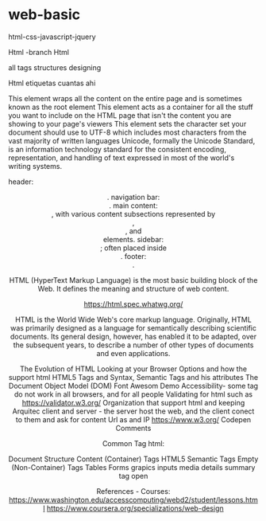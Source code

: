 # web-basic
html-css-javascript-jquery


Html -branch Html

all tags 
structures
designing

Html
etiquetas cuantas ahi
<!DOCTYPE html> 
<html></html>  This element wraps all the content on the entire page and is sometimes known as the root element
<head></head> This element acts as a container for all the stuff you want to include on the HTML page that isn't the content you are showing to your page's viewers
<meta charset="utf-8"> This element sets the character set your document should use to UTF-8 which includes most characters from the vast majority of written languages
Unicode, formally the Unicode Standard, is an information technology standard for the consistent encoding, representation, and handling of text expressed in most of the world's writing systems.
<title></title>
<body></body>
<!-- <p>This is another paragraph </p> -->


header: <header>.
navigation bar: <nav>.
main content: <main>, with various content subsections represented by <article>, <section>, and <div> elements.
sidebar: <aside>; often placed inside <main>.
footer: <footer>.

HTML (HyperText Markup Language) is the most basic building block of the Web. It defines the meaning and structure of web content.

https://html.spec.whatwg.org/

HTML is the World Wide Web's core markup language. Originally, HTML was primarily designed as a language for semantically describing 
scientific documents. Its general design, however, has enabled it to be adapted, over the subsequent years, to describe a number of other 
types of documents and even applications.


The Evolution of HTML
Looking at your Browser Options and how the support html
HTML5 Tags and Syntax, Semantic Tags and his attributes
The Document Object Model (DOM)
Font Awesom Demo
Accessibility- some tag do not work in all browsers, and for all people
Validating for html such as https://validator.w3.org/
Organization that support html and keeping 
Arquitec client and server - the server host the web, and the client conect to them and ask for content
Url as and IP 
https://www.w3.org/
Codepen
Comments
<!-- <p>This is another paragraph </p> -->
Common Tag html:

Document Structure
Content (Container) Tags
HTML5 Semantic Tags
Empty (Non-Container) Tags
Tables
Forms
grapics
inputs
media
details summary tag open 

References - Courses:
https://www.washington.edu/accesscomputing/webd2/student/lessons.html
https://www.coursera.org/specializations/web-design
